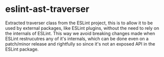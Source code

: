 # eslint-ast-traverser

Extracted traverser class from the ESLint project, this is to allow it to be used by external packages, like ESLint plugins, without the need to rely on the internals of ESLint. This way we avoid breaking changes made when ESLint restrucutres any of it's internals, which can be done even on a patch/minor release and rightfully so since it's not an exposed API in the ESLint package.
